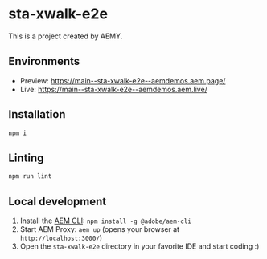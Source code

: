 # sta-xwalk-e2e

This is a project created by AEMY.

## Environments

- Preview: https://main--sta-xwalk-e2e--aemdemos.aem.page/
- Live: https://main--sta-xwalk-e2e--aemdemos.aem.live/

## Installation

```sh
npm i
```

## Linting

```sh
npm run lint
```

## Local development

1. Install the [AEM CLI](https://github.com/adobe/helix-cli): `npm install -g @adobe/aem-cli`
1. Start AEM Proxy: `aem up` (opens your browser at `http://localhost:3000/`)
1. Open the `sta-xwalk-e2e` directory in your favorite IDE and start coding :)
